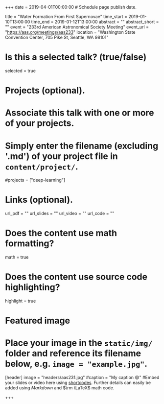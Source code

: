 +++
date = 2019-04-01T00:00:00  # Schedule page publish date.

title = "Water Formation From First Supernovae"
time_start = 2019-01-10T13:00:00
time_end = 2019-01-12T13:00:00
abstract = ""
abstract_short = ""
event = "233rd American Astronomical Society Meeting"
event_url = "https://aas.org/meetings/aas233"
location = "Washington State Convention Center, 705 Pike St, Seattle, WA 98101"

# Is this a selected talk? (true/false)
selected = true

# Projects (optional).
#   Associate this talk with one or more of your projects.
#   Simply enter the filename (excluding '.md') of your project file in `content/project/`.
#projects = ["deep-learning"]

# Links (optional).
url_pdf = ""
url_slides = ""
url_video = ""
url_code = ""

# Does the content use math formatting?
math = true

# Does the content use source code highlighting?
highlight = true

# Featured image
# Place your image in the `static/img/` folder and reference its filename below, e.g. `image = "example.jpg"`.
[header]
image = "headers/aas231.jpg"
#caption = "My caption :smile:"
#Embed your slides or video here using [shortcodes](https://sourcethemes.com/academic/post/writing-markdown-latex/). Further details can easily be added using *Markdown* and $\rm \LaTeX$ math code.

+++


